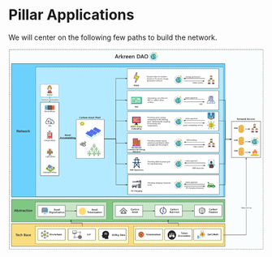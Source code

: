 # Pillar Applications

We will center on the following few paths to build the network.

![](<../../.gitbook/assets/image (1) (2).png>)
